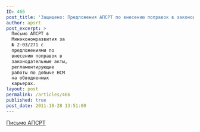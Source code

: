 ```yaml
---
ID: 466
post_title: 'Защищено: Предложения АПСРТ по внесению поправок в законодательные акты'
author: apsrt
post_excerpt: >
  Письмо АПСРТ в
  Минэкономразвития за
  № 2-03/271 с
  предложениями по
  внесению поправок в
  законодательные акты,
  регламентирующие
  работы по добыче НСМ
  на обводненных
  карьерах.
layout: post
permalink: /articles/466
published: true
post_date: 2011-10-28 13:51:00
---
```

<a href="http://www.apsrt.ru/docs/2-03-271.doc">Письмо АПСРТ</a>